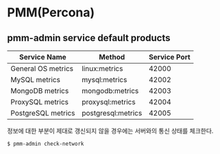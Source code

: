 # PMM(Percona)

## pmm-admin service default products

Service Name | Method | Service Port
---------|----------|---------
 General OS metrics | linux:metrics | 42000
 MySQL metrics | mysql:metrics | 42002
 MongoDB metrics | mongodb:metrics | 42003
 ProxySQL metrics | proxysql:metrics | 42004
 PostgreSQL metrics | postgresql:metrics | 42005

정보에 대한 부분이 제대로 갱신되지 않을 경우에는 서버와의 통신 상태를 체크한다.
```
$ pmm-admin check-network
```